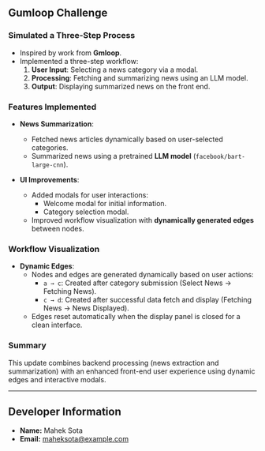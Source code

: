 ## Gumloop Challenge

### Simulated a Three-Step Process
- Inspired by work from **Gmloop**.
- Implemented a three-step workflow:
  1. **User Input**: Selecting a news category via a modal.
  2. **Processing**: Fetching and summarizing news using an LLM model.
  3. **Output**: Displaying summarized news on the front end.

### Features Implemented
- **News Summarization**:
  - Fetched news articles dynamically based on user-selected categories.
  - Summarized news using a pretrained **LLM model** (`facebook/bart-large-cnn`).

- **UI Improvements**:
  - Added modals for user interactions:
    - Welcome modal for initial information.
    - Category selection modal.
  - Improved workflow visualization with **dynamically generated edges** between nodes.

### Workflow Visualization
- **Dynamic Edges**:
  - Nodes and edges are generated dynamically based on user actions:
    - `a → c`: Created after category submission (Select News → Fetching News).
    - `c → d`: Created after successful data fetch and display (Fetching News → News Displayed).
  - Edges reset automatically when the display panel is closed for a clean interface.

### Summary
This update combines backend processing (news extraction and summarization) with an enhanced front-end user experience using dynamic edges and interactive modals.

---

## Developer Information
- **Name:** Mahek Sota  
- **Email:** maheksota@example.com  